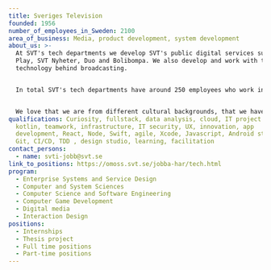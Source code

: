 ```yaml
---
title: Sveriges Television
founded: 1956
number_of_employees_in_Sweden: 2100
area_of_business: Media, product development, system development
about_us: >-
  At SVT's tech departments we develop SVT's public digital services such as SVT
  Play, SVT Nyheter, Duo and Bolibompa. We also develop and work with the
  technology behind broadcasting.


  In total SVT's tech departments have around 250 employees who work in cross-functional teams to design and develop SVT's digital services, platforms and systems in the best way.


  We love that we are from different cultural backgrounds, that we have different personalities and interests. SVT is a workplace where learning is the focus and where we take good care of each other. We're proud to build products and services that bring news and entertainment to millions of people.
qualifications: Curiosity, fullstack, data analysis, cloud, IT project manager,
  kotlin, teamwork, infrastructure, IT security, UX, innovation, app
  development, React, Node, Swift, agile, Xcode, Javascript, Android studio,
  Git, CI/CD, TDD , design studio, learning, facilitation
contact_persons:
  - name: svti-jobb@svt.se
link_to_positions: https://omoss.svt.se/jobba-har/tech.html
program:
  - Enterprise Systems and Service Design
  - Computer and System Sciences
  - Computer Science and Software Engineering
  - Computer Game Development
  - Digital media
  - Interaction Design
positions:
  - Internships
  - Thesis project
  - Full time positions
  - Part-time positions
---
```

